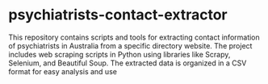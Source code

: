 # psychiatrists-contact-extractor
This repository contains scripts and tools for extracting contact information of psychiatrists in Australia from a specific directory website. The project includes web scraping scripts in Python using libraries like Scrapy, Selenium, and Beautiful Soup. The extracted data is organized in a CSV format for easy analysis and use
